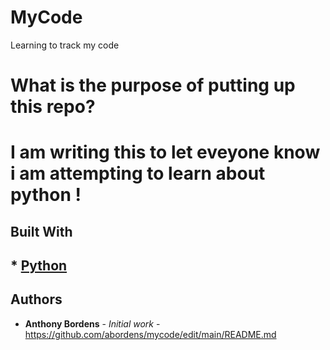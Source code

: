 # MyCode
Learning to track my code

# What is the purpose of putting up this repo?
# I am writing this to let eveyone know i am attempting to learn about python !

## Built With
## * [Python](https://www.python.org/)

## Authors
* **Anthony Bordens** - *Initial work* - https://github.com/abordens/mycode/edit/main/README.md
